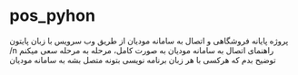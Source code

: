 # pos_pyhon
پروژه پایانه فروشگاهی و اتصال به سامانه مودیان از طریق وب سرویس با زبان پایتون
/n راهنمای اتصال به سامانه مودیان به صورت کامل، مرحله به مرحله سعی میکنم توضیح بدم که هرکسی با هر زبان برنامه نویسی بتونه متصل بشه به سامانه مودیان 
